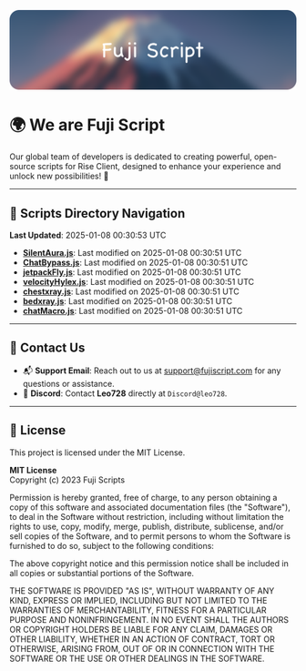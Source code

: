 ![Banner](.github/b.webp)

# 🌍 **We are Fuji Script**

Our global team of developers is dedicated to creating powerful, open-source scripts for Rise Client, designed to enhance your experience and unlock new possibilities! 🌟

---
<!-- SCRIPTS_NAVIGATION_START -->
## 📂 **Scripts Directory Navigation**

**Last Updated**: 2025-01-08 00:30:53 UTC

- **[SilentAura.js](scripts/SilentAura.js)**: Last modified on 2025-01-08 00:30:51 UTC
- **[ChatBypass.js](scripts/ChatBypass.js)**: Last modified on 2025-01-08 00:30:51 UTC
- **[jetpackFly.js](scripts/jetpackFly.js)**: Last modified on 2025-01-08 00:30:51 UTC
- **[velocityHylex.js](scripts/velocityHylex.js)**: Last modified on 2025-01-08 00:30:51 UTC
- **[chestxray.js](scripts/chestxray.js)**: Last modified on 2025-01-08 00:30:51 UTC
- **[bedxray.js](scripts/bedxray.js)**: Last modified on 2025-01-08 00:30:51 UTC
- **[chatMacro.js](scripts/chatMacro.js)**: Last modified on 2025-01-08 00:30:51 UTC

<!-- SCRIPTS_NAVIGATION_END -->

---

## 💬 **Contact Us**  
- 📬 **Support Email**: Reach out to us at [support@fujiscript.com](mailto:support@fujiscript.com) for any questions or assistance.  
- 💬 **Discord**: Contact **Leo728** directly at `Discord@leo728`.

---

## 📜 **License**

This project is licensed under the MIT License.  

**MIT License**  
Copyright (c) 2023 Fuji Scripts  

Permission is hereby granted, free of charge, to any person obtaining a copy of this software and associated documentation files (the "Software"), to deal in the Software without restriction, including without limitation the rights to use, copy, modify, merge, publish, distribute, sublicense, and/or sell copies of the Software, and to permit persons to whom the Software is furnished to do so, subject to the following conditions:  

The above copyright notice and this permission notice shall be included in all copies or substantial portions of the Software.  

THE SOFTWARE IS PROVIDED "AS IS", WITHOUT WARRANTY OF ANY KIND, EXPRESS OR IMPLIED, INCLUDING BUT NOT LIMITED TO THE WARRANTIES OF MERCHANTABILITY, FITNESS FOR A PARTICULAR PURPOSE AND NONINFRINGEMENT. IN NO EVENT SHALL THE AUTHORS OR COPYRIGHT HOLDERS BE LIABLE FOR ANY CLAIM, DAMAGES OR OTHER LIABILITY, WHETHER IN AN ACTION OF CONTRACT, TORT OR OTHERWISE, ARISING FROM, OUT OF OR IN CONNECTION WITH THE SOFTWARE OR THE USE OR OTHER DEALINGS IN THE SOFTWARE.  
